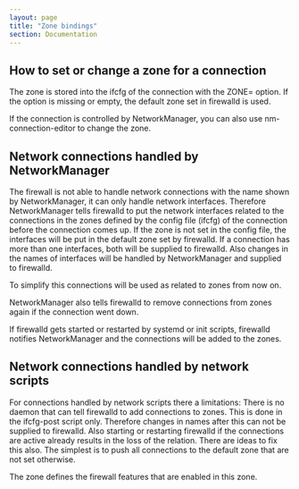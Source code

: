 ```yaml
---
layout: page
title: "Zone bindings"
section: Documentation
--- 
```


## How to set or change a zone for a connection

The zone is stored into the ifcfg of the connection with the ZONE= option. If the option is missing or empty, the default zone set in firewalld is used.

If the connection is controlled by NetworkManager, you can also use nm-connection-editor to change the zone.

## Network connections handled by NetworkManager

The firewall is not able to handle network connections with the name shown by NetworkManager, it can only handle network interfaces. Therefore NetworkManager tells firewalld to put the network interfaces related to the connections in the zones defined by the config file (ifcfg) of the connection before the connection comes up. If the zone is not set in the config file, the interfaces will be put in the default zone set by firewalld. If a connection has more than one interfaces, both will be supplied to firewalld. Also changes in the names of interfaces will be handled by NetworkManager and supplied to firewalld.

To simplify this connections will be used as related to zones from now on.

NetworkManager also tells firewalld to remove connections from zones again if the connection went down.

If firewalld gets started or restarted by systemd or init scripts, firewalld notifies NetworkManager and the connections will be added to the zones.

## Network connections handled by network scripts

For connections handled by network scripts there a limitations: There is no daemon that can tell firewalld to add connections to zones. This is done in the ifcfg-post script only. Therefore changes in names after this can not be supplied to firewalld. Also starting or restarting firewalld if the connections are active already results in the loss of the relation. There are ideas to fix this also. The simplest is to push all connections to the default zone that are not set otherwise.

The zone defines the firewall features that are enabled in this zone.
